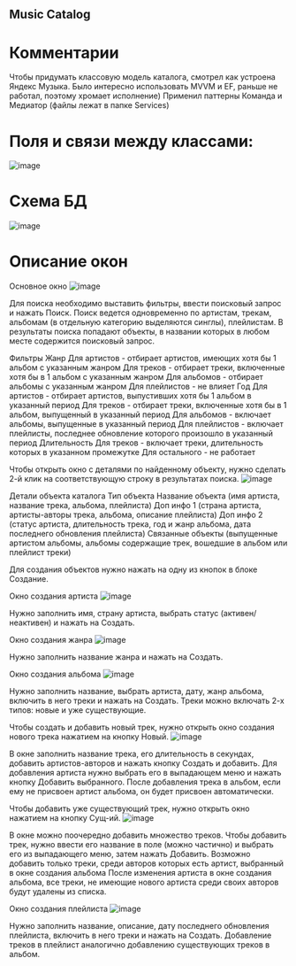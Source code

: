 ## Music Catalog

# Комментарии
Чтобы придумать классовую модель каталога, смотрел как устроена Яндекс Музыка. 
Было интересно использовать MVVM и EF, раньше не работал, поэтому хромает исполнение)
Применил паттерны Команда и Медиатор (файлы лежат в папке Services)

# Поля и связи между классами:
![image](https://github.com/user-attachments/assets/0f2bf08c-a3cb-4936-a478-5a5b9de85f94)

# Схема БД
![image](https://github.com/user-attachments/assets/b6726706-42ff-436b-89a5-cffdb2c636fb)

# Описание окон

Основное окно
![image](https://github.com/user-attachments/assets/377e81f2-49ba-4d84-9466-81960e77f9bc)

Для поиска необходимо выставить фильтры, ввести поисковый запрос и нажать Поиск.
Поиск ведется одновременно по артистам, трекам, альбомам (в отдельную категорию выделяются синглы), плейлистам.
В результаты поиска попадают объекты, в названии которых в любом месте содержится поисковый запрос.

Фильтры
  Жанр
    Для артистов - отбирает артистов, имеющих хотя бы 1 альбом с указанным жанром
    Для треков - отбирает треки, включенные хотя бы в 1 альбом с указанным жанром
    Для альбомов - отбирает альбомы с указанным жанром
    Для плейлистов - не влияет
  Год
    Для артистов - отбирает артистов, выпустивших хотя бы 1 альбом в указанный период
    Для треков - отбирает треки, включенные хотя бы в 1 альбом, выпущенный в указанный период
    Для альбомов - включает альбомы, выпущенные в указанный период
    Для плейлистов - включает плейлисты, последнее обновление которого произошло в указанный период
  Длительность
    Для треков - включает треки, длительность которых в указанном промежутке
    Для остального - не работает

Чтобы открыть окно с деталями по найденному объекту, нужно сделать 2-й клик на соответствующую строку в результатах поиска.
![image](https://github.com/user-attachments/assets/5f55bde8-dad1-4d21-9b5b-035519accd55)

Детали объекта каталога
  Тип объекта
  Название объекта (имя артиста, название трека, альбома, плейлиста)
  Доп инфо 1 (страна артиста, артисты-авторы трека, альбома, описание плейлиста)
  Доп инфо 2 (статус артиста, длительность трека, год и жанр альбома, дата последнего обновления плейлиста)
  Связанные объекты (выпущенные артистом альбомы, альбомы содержащие трек, вошедшие в альбом или плейлист треки)

Для создания объектов нужно нажать на одну из кнопок в блоке Создание.

Окно создания артиста
![image](https://github.com/user-attachments/assets/98f8c2a7-ba57-4142-b224-86d8027564f8)

Нужно заполнить имя, страну артиста, выбрать статус (активен/неактивен) и нажать на Создать.

Окно создания жанра
![image](https://github.com/user-attachments/assets/c02455c6-35f1-480b-9b4b-d2e6e3edf24a)

Нужно заполнить название жанра и нажать на Создать.

Окно создания альбома
![image](https://github.com/user-attachments/assets/213edf4f-5b42-4c2e-9d5c-2c8e79fd92a5)

Нужно заполнить название, выбрать артиста, дату, жанр альбома, включить в него треки и нажать на Создать.
Треки можно включать 2-х типов: новые и уже существующие.

Чтобы создать и добавить новый трек, нужно открыть окно создания нового трека нажатием на кнопку Новый.
![image](https://github.com/user-attachments/assets/39c99716-fe4c-42dc-b4a9-2f91c2c236bf)

В окне заполнить название трека, его длительность в секундах, добавить артистов-авторов и нажать кнопку Создать и добавить.
Для добавления артиста нужно выбрать его в выпадающем меню и нажать кнопку Добавить выбранного.
После добавления трека в альбом, если ему не присвоен артист альбома, он будет присвоен автоматически.

Чтобы добавить уже существующий трек, нужно открыть окно нажатием на кнопку Сущ-ий.
![image](https://github.com/user-attachments/assets/03523a1b-408d-46b7-9dcd-c776db9a9348)

В окне можно поочередно добавить множество треков.
Чтобы добавить трек, нужно ввести его название в поле (можно частично) и выбрать его из выпадающего меню, затем нажать Добавить.
Возможно добавить только треки, среди авторов которых есть артист, выбранный в окне создания альбома
После изменения артиста в окне создания альбома, все треки, не имеющие нового артиста среди своих авторов будут удалены из списка.

Окно создания плейлиста
![image](https://github.com/user-attachments/assets/4a73ed04-34c8-4d4c-817c-ca2c78636fdb)

Нужно заполнить название, описание, дату последнего обновления плейлиста, включить в него треки и нажать на Создать.
Добавление треков в плейлист аналогично добавлению существующих треков в альбом.
